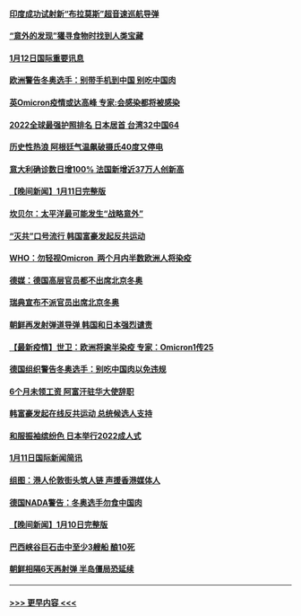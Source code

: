 #### [印度成功试射新“布拉莫斯”超音速巡航导弹](../pages/prog202/a103319165.md?t=01122301) 
#### [“意外的发现”獾寻食物时找到人类宝藏](../pages/prog202/a103319181.md?t=01122301) 
#### [1月12日国际重要讯息](../pages/prog202/a103319127.md?t=01122301) 
#### [欧洲警告冬奥选手：别带手机到中国 别吃中国肉](../pages/prog202/a103319037.md?t=01122301) 
#### [英Omicron疫情或达高峰 专家:会感染都将被感染](../pages/prog202/a103319059.md?t=01122301) 
#### [2022全球最强护照排名 日本居首 台湾32中国64](../pages/prog202/a103318992.md?t=01122301) 
#### [历史性热浪 阿根廷气温飙破摄氏40度又停电](../pages/prog202/a103318991.md?t=01122301) 
#### [意大利确诊数日增100% 法国新增近37万人创新高](../pages/prog202/a103318918.md?t=01122301) 
#### [【晚间新闻】1月11日完整版](../pages/prog202/a103318871.md?t=01122301) 
#### [坎贝尔：太平洋最可能发生“战略意外”](../pages/prog202/a103318713.md?t=01122301) 
#### [“灭共”口号流行 韩国富豪发起反共运动](../pages/prog202/a103318673.md?t=01122301) 
#### [WHO：勿轻视Omicron  两个月内半数欧洲人将染疫](../pages/prog202/a103318698.md?t=01122301) 
#### [德媒：德国高层官员都不出席北京冬奥](../pages/prog202/a103318630.md?t=01122301) 
#### [瑞典宣布不派官员出席北京冬奥](../pages/prog202/a103318525.md?t=01122301) 
#### [朝鲜再发射弹道导弹 韩国和日本强烈谴责](../pages/prog202/a103318508.md?t=01122301) 
#### [【最新疫情】世卫：欧洲将逾半染疫 专家：Omicron1传25](../pages/prog202/a103318481.md?t=01122301) 
#### [德国组织警告冬奥选手：别吃中国肉以免违规](../pages/prog202/a103318514.md?t=01122301) 
#### [6个月未领工资 阿富汗驻华大使辞职](../pages/prog202/a103318199.md?t=01122301) 
#### [韩富豪发起在线反共运动 总统候选人支持](../pages/prog202/a103318172.md?t=01122301) 
#### [和服振袖缤纷色  日本举行2022成人式](../pages/prog202/a103318224.md?t=01122301) 
#### [1月11日国际新闻简讯](../pages/prog202/a103318178.md?t=01122301) 
#### [组图：港人伦敦街头筑人链 声援香港媒体人](../pages/prog202/a103318141.md?t=01122301) 
#### [德国NADA警告：冬奥选手勿食中国肉](../pages/prog202/a103318104.md?t=01122301) 
#### [【晚间新闻】1月10日完整版](../pages/prog202/a103317893.md?t=01122301) 
#### [巴西峡谷巨石击中至少3艘船 酿10死](../pages/prog202/a103317997.md?t=01122301) 
#### [朝鲜相隔6天再射弹 半岛僵局恐延续](../pages/prog202/a103317955.md?t=01122301) 

----
#### [ >>> 更早内容 <<< ](../indexes/prog202-earlier.md)

